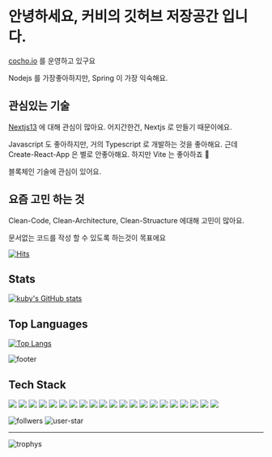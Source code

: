 # 안녕하세요, 커비의 깃허브 저장공간 입니다.

[cocho.io](https://www.cocho.io) 를 운영하고 있구요

Nodejs 를 가장좋아하지만, Spring 이 가장 익숙해요.

## 관심있는 기술

[Nextjs13](https://beta.nextjs.org/docs/getting-started) 에 대해 관심이 많아요. 어지간한건, Nextjs 로 만들기 때문이에요.

Javascript 도 좋아하지만, 거의 Typescript 로 개발하는 것을 좋아해요. 근데 Create-React-App 은 별로 안좋아해요. 하지만 Vite 는 좋아하죠 🤣

블록체인 기술에 관심이 있어요.

## 요즘 고민 하는 것

Clean-Code, Clean-Architecture, Clean-Struacture 에대해 고민이 많아요.

문서없는 코드를 작성 할 수 있도록 하는것이 목표에요

[![Hits](https://hits.seeyoufarm.com/api/count/incr/badge.svg?url=https%3A%2F%2Fgithub.com%2Fziponia&count_bg=%2379C83D&title_bg=%23555555&icon=&icon_color=%23E7E7E7&title=hits&edge_flat=false)](https://hits.seeyoufarm.com)

## Stats

[![kuby's GitHub stats](https://github-readme-stats.vercel.app/api?username=ziponia&count_private=true&theme=dracula)](https://github.com/ziponia)

## Top Languages

<!-- https://github.com/anuraghazra/github-readme-stats -->
[![Top Langs](https://github-readme-stats.vercel.app/api/top-langs/?username=ziponia&langs_count=10&layout=compact)](https://github.com/ziponia)

![footer](https://capsule-render.vercel.app/api?section=footer)

<!-- https://shields.io/ -->
## Tech Stack
<!-- https://simpleicons.org/ -->
<p>
    <img src="https://img.shields.io/badge/Node.js-339933?style=flat-square&logo=node.js&logoColor=white"/>
    <img src="https://img.shields.io/badge/React.js-61DAFB?style=flat-square&logo=react&logoColor=white"/>
    <img src="https://img.shields.io/badge/Vue.js-4FC08D?style=flat-square&logo=vue.js&logoColor=white"/>
    <img src="https://img.shields.io/badge/Javascript-ffb13b?style=flat-square&logo=javascript&logoColor=white"/>
    <img src="https://img.shields.io/badge/HTML5-E34F26?style=flat-square&logo=html5&logoColor=white"/>
    <img src="https://img.shields.io/badge/CSS-1572B6?style=flat-square&logo=css3&logoColor=white"/>
    <img src="https://img.shields.io/badge/Sass-CC6699?style=flat-square&logo=Sass&logoColor=white"/>
    <img src="https://img.shields.io/badge/Mysql-4479A1?style=flat-square&logo=MySql&logoColor=white"/>
    <img src="https://img.shields.io/badge/Spring Framework-6DB33F?style=flat-square&logo=spring&logoColor=white"/>
    <img src="https://img.shields.io/badge/Java-007396?style=flat-square&logo=java&logoColor=white"/>
    <img src="https://img.shields.io/badge/Typescript-3178C6?style=flat-square&logo=typescript&logoColor=white"/>
    <img src="https://img.shields.io/badge/Aws-232F3E?style=flat-square&logo=amazonaws&logoColor=white"/>
    <img src="https://img.shields.io/badge/Git-F05032?style=flat-square&logo=Git&logoColor=white"/>
    <img src="https://img.shields.io/badge/Jira-0052CC?style=flat-square&logo=Jira&logoColor=white"/>
    <img src="https://img.shields.io/badge/Cloudflare-F38020?style=flat-square&logo=Cloudflare&logoColor=white"/>
    <img src="https://img.shields.io/badge/PHP-777BB4?style=flat-square&logo=PHP&logoColor=white"/>
    <img src="https://img.shields.io/badge/IntelliJ IDEA-000000?style=flat-square&logo=intellijidea&logoColor=white"/>
    <img src="https://img.shields.io/badge/vscode-007ACC?style=flat-square&logo=visualstudiocode&logoColor=white"/>
    <img src="https://img.shields.io/badge/macOS-000000?style=flat-square&logo=macOS&logoColor=white"/>
    <img src="https://img.shields.io/badge/Next.js-000000?style=flat-square&logo=Next.js&logoColor=white"/>
    <img src="https://img.shields.io/badge/NPM-CB3837?style=flat-square&logo=NPM&logoColor=white"/>
</p>

<!-- https://shields.io/category/social -->
![follwers](https://img.shields.io/github/followers/ziponia?style=social)
![user-star](https://img.shields.io/github/stars/ziponia?style=social)

---

![trophys](https://github-profile-trophy.vercel.app/?username=ziponia&no-bg=false&margin-w=15&margin-h=15)
